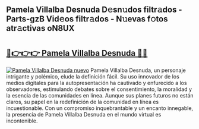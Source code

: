 ## Pamela Villalba Desnuda D𝚎sn𝚞dos filtr𝚊dos - Parts-gzB Vid𝚎os filtr𝚊dos - N𝚞evas f𝚘tos atr𝚊ctivas oN8UX

# <h2><a href="http://mb5gzi.tromn.icu/?c=Pamela+Villalba+Desnuda">🔗👉👉👉 Pamela Villalba Desnuda 🔗🔗</a></h2>

[![Pamela Villalba Desnuda nuevo](https://i.imgur.com/pEAQMta.gif)](http://mb5gzi.tromn.icu/?c=Pamela+Villalba+Desnuda)
Pamela Villalba Desnuda, un personaje intrigante y polémico, elude la definición fácil. Su uso innovador de los medios digitales para la autopresentación ha cautivado y enfurecido a los observadores, estimulando debates sobre el consentimiento, la moralidad y la esencia de las comunidades en línea. Aunque sus planes futuros no están claros, su papel en la redefinición de la comunidad en línea es incuestionable. Con un compromiso inquebrantable y un encanto innegable, la presencia de Pamela Villalba Desnuda en el mundo virtual es incontenible.
